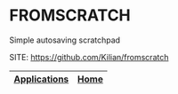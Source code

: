 # FROMSCRATCH
 
 Simple autosaving scratchpad
 
 SITE: https://github.com/Kilian/fromscratch

 | [Applications](https://portable-linux-apps.github.io/apps.html) | [Home](https://portable-linux-apps.github.io)
 | --- | --- |
